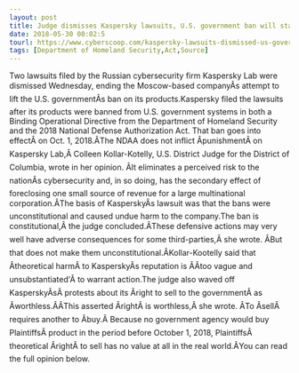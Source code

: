 ```yaml
---
layout: post
title: Judge dismisses Kaspersky lawsuits, U.S. government ban will stand
date: 2018-05-30 00:02:5
tourl: https://www.cyberscoop.com/kaspersky-lawsuits-dismissed-us-government-ban/?category_news=technology
tags: [Department of Homeland Security,Act,Source]
---
```

Two lawsuits filed by the Russian cybersecurity firm Kaspersky Lab were dismissed Wednesday, ending the Moscow-based companyÂs attempt to lift the U.S. governmentÂs ban on its products.Kaspersky filed the lawsuits after its products were banned from U.S. government systems in both a Binding Operational Directive from the Department of Homeland Security and the 2018 National Defense Authorization Act. That ban goes into effectÂ on Oct. 1, 2018.ÂThe NDAA does not inflict ÂpunishmentÂ on Kaspersky Lab,Â Colleen Kollar-Kotelly, U.S. District Judge for the District of Columbia, wrote in her opinion. ÂIt eliminates a perceived risk to the nationÂs cybersecurity and, in so doing, has the secondary effect of foreclosing one small source of revenue for a large multinational corporation.ÂThe basis of KasperskyÂs lawsuit was that the bans were unconstitutional and caused undue harm to the company.The ban is constitutional,Â the judge concluded.ÂThese defensive actions may very well have adverse consequences for some third-parties,Â she wrote. ÂBut that does not make them unconstitutional.ÂKollar-Kootelly said that Âtheoretical harmÂ to KasperskyÂs reputation is ÂÂtoo vague and unsubstantiated'Â to warrant action.The judge also waved off KasperskyÂsÂ protests about its Âright to sell to the governmentÂ as Âworthless.ÂÂThis asserted ÂrightÂ is worthless,Â she wrote. ÂTo ÂsellÂ requires another to Âbuy.Â Because no government agency would buy PlaintiffsÂ product in the period before October 1, 2018, PlaintiffsÂ theoretical ÂrightÂ to sell has no value at all in the real world.ÂYou can read the full opinion below.